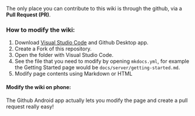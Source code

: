 The only place you can contribute to this wiki is through the github, via a **Pull Request (PR)**.

### How to modify the wiki:

1. Download [Visual Studio Code](https://code.visualstudio.com) and Github Desktop app.
2. Create a Fork of this repository.
3. Open the folder with Visual Studio Code.
4. See the file that you need to modify by opening `mkdocs.yml`, for example the Getting Started page would be `docs/server/getting-started.md`.
5. Modify page contents using Markdown or HTML

#### Modify the wiki on phone:
The Github Android app actually lets you modify the page and create a pull request really easy!